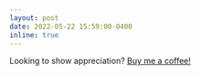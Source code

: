 ```yaml
---
layout: post
date: 2022-05-22 15:59:00-0400
inline: true
---
```


Looking to show appreciation? [Buy me a coffee!](https://www.buymeacoffee.com/awwais)
